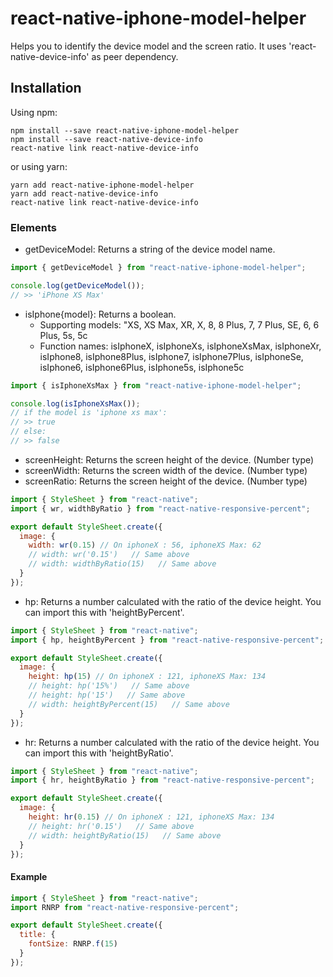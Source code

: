# react-native-iphone-model-helper

Helps you to identify the device model and the screen ratio.
It uses 'react-native-device-info' as peer dependency.

## Installation

Using npm:

```shell
npm install --save react-native-iphone-model-helper
npm install --save react-native-device-info
react-native link react-native-device-info
```

or using yarn:

```shell
yarn add react-native-iphone-model-helper
yarn add react-native-device-info
react-native link react-native-device-info
```

### Elements

- getDeviceModel: Returns a string of the device model name.

```js
import { getDeviceModel } from "react-native-iphone-model-helper";

console.log(getDeviceModel());
// >> 'iPhone XS Max'
```

- isIphone{model}: Returns a boolean.
  - Supporting models: "XS, XS Max, XR, X, 8, 8 Plus, 7, 7 Plus, SE, 6, 6 Plus, 5s, 5c
  - Function names:
    isIphoneX,
    isIphoneXs,
    isIphoneXsMax,
    isIphoneXr,
    isIphone8,
    isIphone8Plus,
    isIphone7,
    isIphone7Plus,
    isIphoneSe,
    isIphone6,
    isIphone6Plus,
    isIphone5s,
    isIphone5c

```js
import { isIphoneXsMax } from "react-native-iphone-model-helper";

console.log(isIphoneXsMax());
// if the model is 'iphone xs max':
// >> true
// else:
// >> false
```

- screenHeight: Returns the screen height of the device. (Number type)
- screenWidth: Returns the screen width of the device. (Number type)
- screenRatio: Returns the screen height of the device. (Number type)

```js
import { StyleSheet } from "react-native";
import { wr, widthByRatio } from "react-native-responsive-percent";

export default StyleSheet.create({
  image: {
    width: wr(0.15) // On iphoneX : 56, iphoneXS Max: 62
    // width: wr('0.15')   // Same above
    // width: widthByRatio(15)   // Same above
  }
});
```

- hp: Returns a number calculated with the ratio of the device height. You can import this with 'heightByPercent'.

```js
import { StyleSheet } from "react-native";
import { hp, heightByPercent } from "react-native-responsive-percent";

export default StyleSheet.create({
  image: {
    height: hp(15) // On iphoneX : 121, iphoneXS Max: 134
    // height: hp('15%')   // Same above
    // height: hp('15')   // Same above
    // width: heightByPercent(15)   // Same above
  }
});
```

- hr: Returns a number calculated with the ratio of the device height. You can import this with 'heightByRatio'.

```js
import { StyleSheet } from "react-native";
import { hr, heightByRatio } from "react-native-responsive-percent";

export default StyleSheet.create({
  image: {
    height: hr(0.15) // On iphoneX : 121, iphoneXS Max: 134
    // height: hr('0.15')   // Same above
    // width: heightByRatio(15)   // Same above
  }
});
```

#### Example

```js
import { StyleSheet } from "react-native";
import RNRP from "react-native-responsive-percent";

export default StyleSheet.create({
  title: {
    fontSize: RNRP.f(15)
  }
});
```
